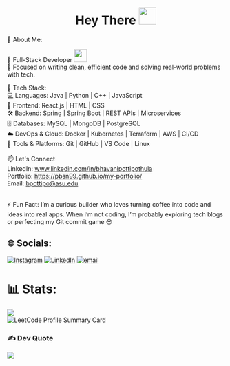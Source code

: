 <h1 align="center">Hey There <img src="https://media.giphy.com/media/hvRJCLFzcasrR4ia7z/giphy.gif" width="40"></h1>
 💫 About Me: 
 
🚀 Full-Stack Developer <img src="https://media.giphy.com/media/WUlplcMpOCEmTGBtBW/giphy.gif" width="30"> <br>🧠 Focused on writing clean, efficient code and solving real-world problems with tech.

🎯 Tech Stack:<br>
💻 Languages: Java | Python | C++ | JavaScript <br>
🎨 Frontend: React.js | HTML | CSS <br>
🛠️ Backend: Spring | Spring Boot | REST APIs | Microservices <br>
🗄️ Databases: MySQL | MongoDB | PostgreSQL <br>
☁️ DevOps & Cloud: Docker | Kubernetes | Terraform | AWS | CI/CD <br>
🔧 Tools & Platforms: Git | GitHub | VS Code | Linux <br><br>📫 Let's Connect<br>LinkedIn: www.linkedin.com/in/bhavanipottipothula<br>Portfolio: https://pbsn99.github.io/my-portfolio/<br>Email: bpottipo@asu.edu<br><br>

⚡ Fun Fact: I’m a curious builder who loves turning coffee into code and ideas into real apps. When I’m not coding, I’m probably exploring tech blogs or perfecting my Git commit game 😎


## 🌐 Socials:
[![Instagram](https://img.shields.io/badge/Instagram-%23E4405F.svg?logo=Instagram&logoColor=white)](https://instagram.com/_balu_nayudu) [![LinkedIn](https://img.shields.io/badge/LinkedIn-%230077B5.svg?logo=linkedin&logoColor=white)](https://linkedin.com/in/bhavanisainarayana) [![email](https://img.shields.io/badge/Email-D14836?logo=gmail&logoColor=white)](mailto:pbsn99@gmail.com) 


# 📊 Stats:
![](https://nirzak-streak-stats.vercel.app/?user=PBSN99&theme=dark&hide_border=true)<br>
![LeetCode Profile Summary Card](https://leetcard.jacoblin.cool/PBSN99?theme=dark)


### ✍️ Dev Quote
![](https://quotes-github-readme.vercel.app/api?type=horizontal&theme=radical)
